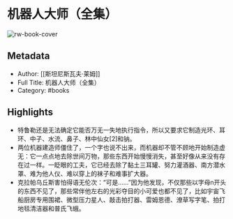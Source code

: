 # 机器人大师（全集）

![rw-book-cover](https://wfqqreader-1252317822.image.myqcloud.com/cover/224/38115224/s_38115224.jpg)

## Metadata
- Author: [[斯坦尼斯瓦夫·莱姆]]
- Full Title: 机器人大师（全集）
- Category: #books

## Highlights
- 特鲁勒还是无法确定它能否万无一失地执行指令，所以又要求它制造光环、耳环、中子、水流、鼻子、林中仙女[2]和钠。
- 两位机器建造师僵住了，一个字也说不出来，而机器却不管不顾地开始制造虚无：它一点点地去除世间万物，那些东西开始慢慢消失，甚至好像从来没有存在过一样。一眨眼的工夫，它已经去除了黏土三耳罐、努力灌酒器、南方潜水罩、难为他人仪、难以穿上的袜子和难事扩大器。
- 克拉帕乌丘斯害怕得语无伦次：“可是……”因为他发现，不仅那些以字母n开头的东西不见了，那些常伴他左右的光彩夺目的小可爱也都不见了，比如宇宙飞船厨房专用围裙、微型压力星人、敲击拍打器、雷姆恩德、潦草写字笔、拍打地毯清洁器和普氏飞蛾。
